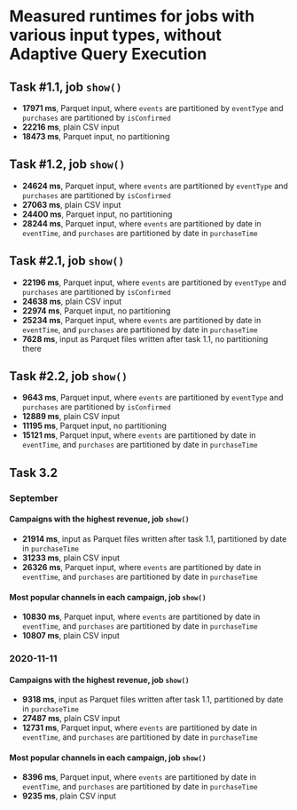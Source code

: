 # Measured runtimes for jobs with various input types, without Adaptive Query Execution

## Task #1.1, job `show()`
- **17971 ms**, Parquet input, 
  where `events` are partitioned by `eventType` and `purchases` are partitioned by `isConfirmed`
- **22216 ms**, plain CSV input
- **18473 ms**, Parquet input, no partitioning

## Task #1.2, job `show()`
- **24624 ms**, Parquet input, 
  where `events` are partitioned by `eventType` and `purchases` are partitioned by `isConfirmed`
- **27063 ms**, plain CSV input
- **24400 ms**, Parquet input, no partitioning
- **28244 ms**, Parquet input, 
  where `events` are partitioned by date in `eventTime`,
  and `purchases` are partitioned by date in `purchaseTime`
  
## Task #2.1, job `show()`
- **22196 ms**, Parquet input,
  where `events` are partitioned by `eventType` and `purchases` are partitioned by `isConfirmed`
- **24638 ms**, plain CSV input
- **22974 ms**, Parquet input, no partitioning
- **25234 ms**, Parquet input,
  where `events` are partitioned by date in `eventTime`,
  and `purchases` are partitioned by date in `purchaseTime`
- **7628 ms**, input as Parquet files written after task 1.1, no partitioning there

## Task #2.2, job `show()`
- **9643 ms**, Parquet input,
  where `events` are partitioned by `eventType` and `purchases` are partitioned by `isConfirmed`
- **12889 ms**, plain CSV input
- **11195 ms**, Parquet input, no partitioning
- **15121 ms**, Parquet input,
  where `events` are partitioned by date in `eventTime`,
  and `purchases` are partitioned by date in `purchaseTime`
  
## Task 3.2

### September

#### Campaigns with the highest revenue, job `show()`
- **21914 ms**, input as Parquet files written after task 1.1, partitioned by date in `purchaseTime`
- **31233 ms**, plain CSV input
- **26326 ms**, Parquet input,
  where `events` are partitioned by date in `eventTime`,
  and `purchases` are partitioned by date in `purchaseTime`
  
#### Most popular channels in each campaign, job `show()`
- **10830 ms**, Parquet input,
  where `events` are partitioned by date in `eventTime`,
  and `purchases` are partitioned by date in `purchaseTime`
- **10807 ms**, plain CSV input

### 2020-11-11

#### Campaigns with the highest revenue, job `show()`
- **9318 ms**, input as Parquet files written after task 1.1, partitioned by date in `purchaseTime`
- **27487 ms**, plain CSV input
- **12731 ms**, Parquet input,
  where `events` are partitioned by date in `eventTime`,
  and `purchases` are partitioned by date in `purchaseTime`

#### Most popular channels in each campaign, job `show()`
- **8396 ms**, Parquet input,
  where `events` are partitioned by date in `eventTime`,
  and `purchases` are partitioned by date in `purchaseTime`
- **9235 ms**, plain CSV input
